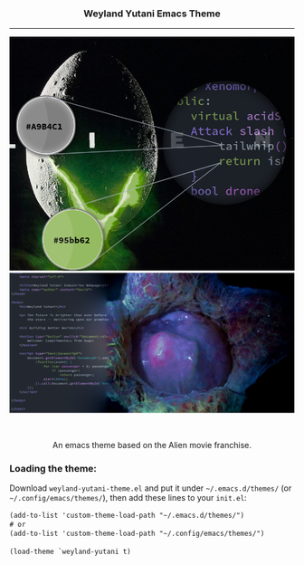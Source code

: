 <h3 align="center">Weyland Yutani Emacs Theme</h3>
<hr/>

<p align="center">
<img src="./egg-screenshot.png"> <!--  width=1900 -->
<img src="./hatch-egg-screenshot.png"> <!--  width=1900 -->

</p>

<br/>

<p align="center">An emacs theme based on the Alien movie franchise.</p>

### Loading the theme:


Download `weyland-yutani-theme.el` and put it under `~/.emacs.d/themes/` (or `~/.config/emacs/themes/`), then add these lines to your `init.el`:

``` elisp
(add-to-list 'custom-theme-load-path "~/.emacs.d/themes/")
# or 
(add-to-list 'custom-theme-load-path "~/.config/emacs/themes/")

(load-theme `weyland-yutani t)
```
